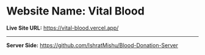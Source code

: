 # Website Name: Vital Blood

**Live Site URL:** https://vital-blood.vercel.app/

___
**Server Side:** https://github.com/IshratMishu/Blood-Donation-Server
